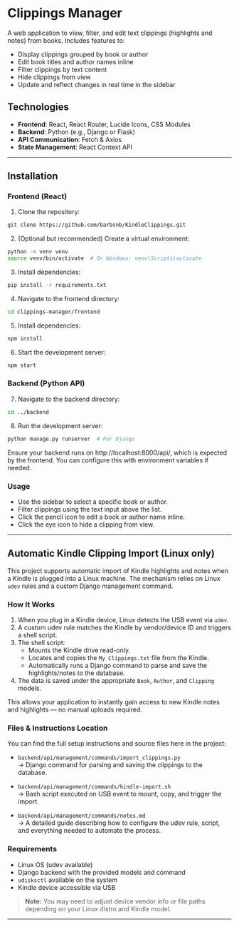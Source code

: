 # Clippings Manager

A web application to view, filter, and edit text clippings (highlights and notes) from books. Includes features to:

- Display clippings grouped by book or author
- Edit book titles and author names inline
- Filter clippings by text content
- Hide clippings from view
- Update and reflect changes in real time in the sidebar

## Technologies

- **Frontend**: React, React Router, Lucide Icons, CSS Modules
- **Backend**: Python (e.g., Django or Flask)
- **API Communication**: Fetch & Axios
- **State Management**: React Context API

---

## Installation

### Frontend (React)

1. Clone the repository:

```bash
git clone https://github.com/barbsnb/KindleClippings.git
```

2. (Optional but recommended) Create a virtual environment:

```bash
python -m venv venv
source venv/bin/activate  # On Windows: venv\Scripts\activate
```

3. Install dependencies:

```bash
pip install -r requirements.txt
```

4. Navigate to the frontend directory:

```bash
cd clippings-manager/frontend
```

5. Install dependencies:

```bash
npm install
```

6. Start the development server:

```bash
npm start
```

### Backend (Python API)

7. Navigate to the backend directory:

```bash
cd ../backend
```

8. Run the development server:

```bash
python manage.py runserver  # For Django
```

Ensure your backend runs on http://localhost:8000/api/, which is expected by the frontend. You can configure this with environment variables if needed.

### Usage
- Use the sidebar to select a specific book or author.
- Filter clippings using the text input above the list.
- Click the pencil icon to edit a book or author name inline.
- Click the eye icon to hide a clipping from view.

---

## Automatic Kindle Clipping Import (Linux only)

This project supports automatic import of Kindle highlights and notes when a Kindle is plugged into a Linux machine. The mechanism relies on Linux `udev` rules and a custom Django management command.

### How It Works

1. When you plug in a Kindle device, Linux detects the USB event via `udev`.
2. A custom udev rule matches the Kindle by vendor/device ID and triggers a shell script.
3. The shell script:
   - Mounts the Kindle drive read-only.
   - Locates and copies the `My Clippings.txt` file from the Kindle.
   - Automatically runs a Django command to parse and save the highlights/notes to the database.
4. The data is saved under the appropriate `Book`, `Author`, and `Clipping` models.

This allows your application to instantly gain access to new Kindle notes and highlights — no manual uploads required.

### Files & Instructions Location

You can find the full setup instructions and source files here in the project:

-  `backend/api/management/commands/import_clippings.py`  
  → Django command for parsing and saving the clippings to the database.
  
-  `backend/api/management/commands/kindle-import.sh`  
  → Bash script executed on USB event to mount, copy, and trigger the import.
  
-  `backend/api/management/commands/notes.md`  
  → A detailed guide describing how to configure the udev rule, script, and everything needed to automate the process.

### Requirements

- Linux OS (udev available)
- Django backend with the provided models and command
- `udisksctl` available on the system
- Kindle device accessible via USB

> **Note:** You may need to adjust device vendor info or file paths depending on your Linux distro and Kindle model.

---